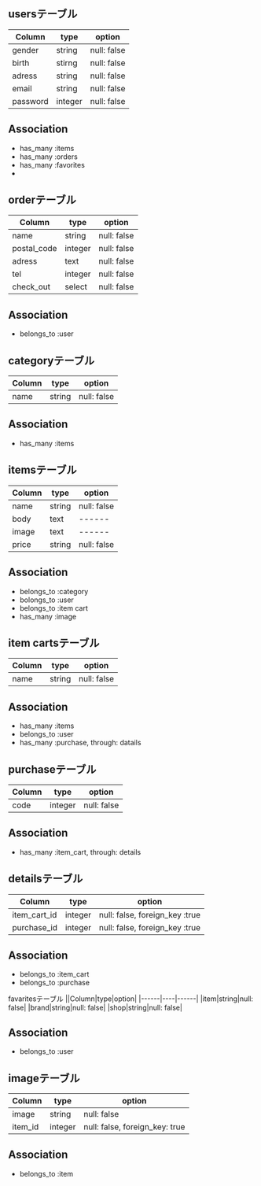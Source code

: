 ## usersテーブル

|Column|type|option|
|------|----|------|
|gender|string|null: false|
|birth|stirng|null: false|
|adress|string|null: false|
|email|string|null: false|
|password|integer|null: false|

## Association
- has_many :items
- has_many :orders
- has_many :favorites
-

## orderテーブル
|Column|type|option|
|------|----|------|
|name|string|null: false|
|postal_code|integer|null: false|
|adress|text|null: false|
|tel|integer|null: false|
|check_out|select|null: false|

## Association
- belongs_to :user


## categoryテーブル
|Column|type|option|
|------|----|------|
|name|string|null: false|

## Association
- has_many :items

## itemsテーブル
|Column|type|option|
|------|----|------|
|name|string|null: false|
|body|text|------|
|image|text|------|
|price|string|null: false|

## Association
- belongs_to :category
- bolongs_to :user
- belongs_to :item cart
- has_many :image

## item cartsテーブル
|Column|type|option|
|------|----|------|
|name|string|null: false|

## Association
- has_many :items
- belongs_to :user
- has_many :purchase, through: datails

## purchaseテーブル
|Column|type|option|
|------|----|------|
|code|integer|null: false|

## Association
- has_many :item_cart, through: details

## detailsテーブル
|Column|type|option|
|------|----|------|
|item_cart_id|integer|null: false, foreign_key :true|
|purchase_id|integer|null: false, foreign_key :true|

## Association
- belongs_to :item_cart
- belongs_to :purchase

favaritesテーブル
||Column|type|option|
|------|----|------|
|item|string|null: false|
|brand|string|null: false|
|shop|string|null: false|

## Association
- belongs_to :user

## imageテーブル
|Column|type|option|
|------|----|------|
|image|string|null: false|
|item_id|integer|null: false, foreign_key: true|

## Association
- belongs_to :item